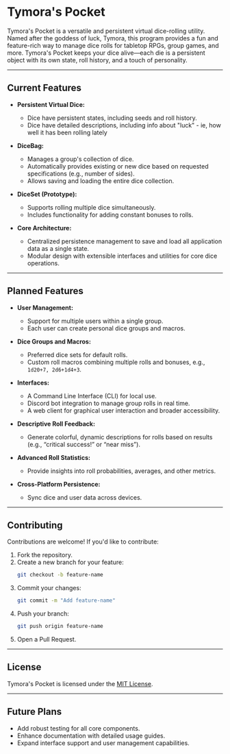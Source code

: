 # Tymora's Pocket

Tymora's Pocket is a versatile and persistent virtual dice-rolling utility. Named after the goddess of luck, Tymora, this program provides a fun and feature-rich way to manage dice rolls for tabletop RPGs, group games, and more. Tymora's Pocket keeps your dice alive—each die is a persistent object with its own state, roll history, and a touch of personality.

---

## Current Features

- **Persistent Virtual Dice:**
  - Dice have persistent states, including seeds and roll history.
  - Dice have detailed descriptions, including info about "luck" - ie, how well it has been rolling lately

- **DiceBag:**
  - Manages a group's collection of dice.
  - Automatically provides existing or new dice based on requested specifications (e.g., number of sides).
  - Allows saving and loading the entire dice collection.

- **DiceSet (Prototype):**
  - Supports rolling multiple dice simultaneously.
  - Includes functionality for adding constant bonuses to rolls.

- **Core Architecture:**
  - Centralized persistence management to save and load all application data as a single state.
  - Modular design with extensible interfaces and utilities for core dice operations.

---

## Planned Features

- **User Management:**
  - Support for multiple users within a single group.
  - Each user can create personal dice groups and macros.

- **Dice Groups and Macros:**
  - Preferred dice sets for default rolls.
  - Custom roll macros combining multiple rolls and bonuses, e.g., `1d20+7, 2d6+1d4+3`.

- **Interfaces:**
  - A Command Line Interface (CLI) for local use.
  - Discord bot integration to manage group rolls in real time.
  - A web client for graphical user interaction and broader accessibility.

- **Descriptive Roll Feedback:**
  - Generate colorful, dynamic descriptions for rolls based on results (e.g., “critical success!” or “near miss”).

- **Advanced Roll Statistics:**
  - Provide insights into roll probabilities, averages, and other metrics.

- **Cross-Platform Persistence:**
  - Sync dice and user data across devices.

---

## Contributing

Contributions are welcome! If you'd like to contribute:

1. Fork the repository.
2. Create a new branch for your feature:
   ```bash
   git checkout -b feature-name
   ```
3. Commit your changes:
   ```bash
   git commit -m "Add feature-name"
   ```
4. Push your branch:
   ```bash
   git push origin feature-name
   ```
5. Open a Pull Request.

---

## License

Tymora's Pocket is licensed under the [MIT License](LICENSE).

---

## Future Plans

- Add robust testing for all core components.
- Enhance documentation with detailed usage guides.
- Expand interface support and user management capabilities.

